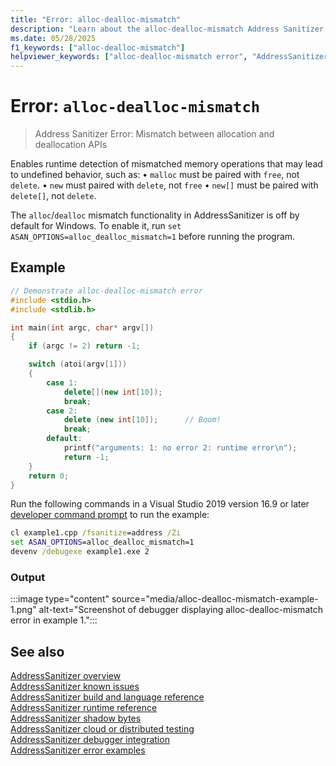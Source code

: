 ```yaml
---
title: "Error: alloc-dealloc-mismatch"
description: "Learn about the alloc-dealloc-mismatch Address Sanitizer error."
ms.date: 05/28/2025
f1_keywords: ["alloc-dealloc-mismatch"]
helpviewer_keywords: ["alloc-dealloc-mismatch error", "AddressSanitizer error alloc-dealloc-mismatch"]
---
```

# Error: `alloc-dealloc-mismatch`

> Address Sanitizer Error: Mismatch between allocation and deallocation APIs

Enables runtime detection of mismatched memory operations that may lead to undefined behavior, such as:
• `malloc` must be paired with `free`, not `delete`.
• `new` must paired with `delete`, not `free`
• `new[]` must be paired with `delete[]`, not `delete`.

The `alloc`/`dealloc` mismatch functionality in AddressSanitizer is off by default for Windows. To enable it, run `set ASAN_OPTIONS=alloc_dealloc_mismatch=1` before running the program.

## Example

```cpp
// Demonstrate alloc-dealloc-mismatch error
#include <stdio.h>
#include <stdlib.h>

int main(int argc, char* argv[])
{
    if (argc != 2) return -1;

    switch (atoi(argv[1]))
    {
        case 1:
            delete[](new int[10]);
            break;
        case 2:
            delete (new int[10]);      // Boom!
            break;
        default:
            printf("arguments: 1: no error 2: runtime error\n");
            return -1;
    }
    return 0;
}
```

Run the following commands in a Visual Studio 2019 version 16.9 or later [developer command prompt](../build/building-on-the-command-line.md#developer_command_prompt_shortcuts) to run the example:

```cmd
cl example1.cpp /fsanitize=address /Zi
set ASAN_OPTIONS=alloc_dealloc_mismatch=1
devenv /debugexe example1.exe 2
```

### Output

:::image type="content" source="media/alloc-dealloc-mismatch-example-1.png" alt-text="Screenshot of debugger displaying alloc-dealloc-mismatch error in example 1.":::

## See also

[AddressSanitizer overview](asan.md)\
[AddressSanitizer known issues](asan-known-issues.md)\
[AddressSanitizer build and language reference](asan-building.md)\
[AddressSanitizer runtime reference](asan-runtime.md)\
[AddressSanitizer shadow bytes](asan-shadow-bytes.md)\
[AddressSanitizer cloud or distributed testing](asan-offline-crash-dumps.md)\
[AddressSanitizer debugger integration](asan-debugger-integration.md)\
[AddressSanitizer error examples](asan-error-examples.md)
